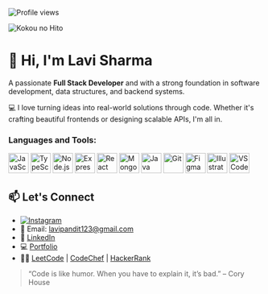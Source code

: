 ![Profile views](https://komarev.com/ghpvc/?username=dev-Lavi&label=Profile%20views&color=0e75b6&style=flat)




![Kokou no Hito]([[https://media.tenor.com/3LrB6H3g_hcAAAAC/kokou-no-hito.gif](https://media1.tenor.com/m/VNv2gnqXFrMAAAAC/kokou-no-hito.gif)](https://media1.tenor.com/m/9BML3MCCd9AAAAAd/climber.gif))



# 👋 Hi, I'm Lavi Sharma

A passionate **Full Stack Developer** and with a strong foundation in software development, data structures, and backend systems.

💻 I love turning ideas into real-world solutions through code. Whether it's crafting beautiful frontends or designing scalable APIs, I'm all in.

<h3>Languages and Tools:</h3> 

<p align="left">
  <img src="https://cdn.jsdelivr.net/gh/devicons/devicon/icons/javascript/javascript-original.svg" alt="JavaScript" width="40" height="40"/>
  <img src="https://cdn.jsdelivr.net/gh/devicons/devicon/icons/typescript/typescript-original.svg" alt="TypeScript" width="40" height="40"/>
  <img src="https://cdn.jsdelivr.net/gh/devicons/devicon/icons/nodejs/nodejs-original.svg" alt="Node.js" width="40" height="40"/>
  <img src="https://cdn.jsdelivr.net/gh/devicons/devicon/icons/express/express-original.svg" alt="Express" width="40" height="40"/>
  <img src="https://cdn.jsdelivr.net/gh/devicons/devicon/icons/react/react-original.svg" alt="React" width="40" height="40"/>
  <img src="https://cdn.jsdelivr.net/gh/devicons/devicon/icons/mongodb/mongodb-original.svg" alt="MongoDB" width="40" height="40"/>
  <img src="https://cdn.jsdelivr.net/gh/devicons/devicon/icons/java/java-original.svg" alt="Java" width="40" height="40"/>
  <img src="https://cdn.jsdelivr.net/gh/devicons/devicon/icons/git/git-original.svg" alt="Git" width="40" height="40"/>
  <img src="https://cdn.jsdelivr.net/gh/devicons/devicon/icons/figma/figma-original.svg" alt="Figma" width="40" height="40"/>
  <img src="https://cdn.jsdelivr.net/gh/devicons/devicon/icons/illustrator/illustrator-line.svg" alt="Illustrator" width="40" height="40"/>
  <img src="https://cdn.jsdelivr.net/gh/devicons/devicon/icons/vscode/vscode-original.svg" alt="VS Code" width="40" height="40"/>
</p>

## 📫 Let's Connect
- [![Instagram](https://img.shields.io/badge/-Instagram-E4405F?style=flat-square&logo=instagram&logoColor=white)](https://www.instagram.com/lavi_pachauri_?utm_source=qr&igsh=YmJjYnNocHR0M2o3)
- 📧 Email: [lavipandit123@gmail.com](mailto:lavipandit123@gmail.com)
- 🔗 [LinkedIn](https://www.linkedin.com/in/lavi-sharma-332a6a327/)  
- 💻 [Portfolio]()  
- 👨‍💻 [LeetCode](https://leetcode.com/u/Lavi10/) | [CodeChef](https://www.codechef.com/users/lavi_dev) | [HackerRank](https://www.hackerrank.com/profile/lavipandit123)

> “Code is like humor. When you have to explain it, it’s bad.” – Cory House
